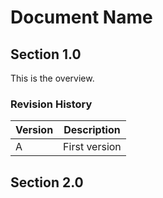 # Document Name

## Section 1.0
This is the overview.
### Revision History

Version  | Description
---|---
A | First version

## Section 2.0 
